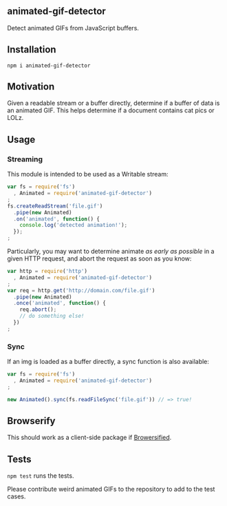 animated-gif-detector
---
Detect animated GIFs from JavaScript buffers.

## Installation

`npm i animated-gif-detector`

## Motivation

Given a readable stream or a buffer directly, determine if a buffer of data is an animated GIF. This helps determine if a document contains cat pics or LOLz.

## Usage

### Streaming

This module is intended to be used as a Writable stream:

```js
var fs = require('fs')
  , Animated = require('animated-gif-detector')
;
fs.createReadStream('file.gif')
  .pipe(new Animated)
  .on('animated', function() {
    console.log('detected animation!');
  }); 
;
```

Particularly, you may want to determine animate *as early as possible* in a given HTTP request, and abort the request as soon as you know:

```js
var http = require('http')
  , Animated = require('animated-gif-detector')
;
var req = http.get('http://domain.com/file.gif')
  .pipe(new Animated)
  .once('animated', function() {
    req.abort();
    // do something else!
  })
;
```

### Sync

If an img is loaded as a buffer directly, a sync function is also available:

```js
var fs = require('fs')
  , Animated = require('animated-gif-detector')
;

new Animated().sync(fs.readFileSync('file.gif')) // => true!
```

## Browserify

This should work as a client-side package if [Browersified](http://browserify.org/).

## Tests

`npm test` runs the tests.

Please contribute weird animated GIFs to the repository to add to the test cases.